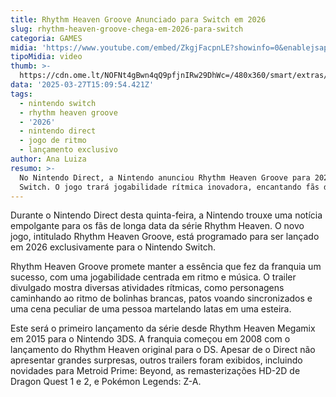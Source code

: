 ```yaml
---
title: Rhythm Heaven Groove Anunciado para Switch em 2026
slug: rhythm-heaven-groove-chega-em-2026-para-switch
categoria: GAMES
midia: 'https://www.youtube.com/embed/ZkgjFacpnLE?showinfo=0&enablejsapi=1'
tipoMidia: video
thumb: >-
  https://cdn.ome.lt/NOFNt4gBwn4qQ9pfjnIRw29DhWc=/480x360/smart/extras/conteudos/imagem_2025-03-27_120248292.png
data: '2025-03-27T15:09:54.421Z'
tags:
  - nintendo switch
  - rhythm heaven groove
  - '2026'
  - nintendo direct
  - jogo de ritmo
  - lançamento exclusivo
author: Ana Luiza
resumo: >-
  No Nintendo Direct, a Nintendo anunciou Rhythm Heaven Groove para 2026 no
  Switch. O jogo trará jogabilidade rítmica inovadora, encantando fãs da série.
---
```


Durante o Nintendo Direct desta quinta-feira, a Nintendo trouxe uma notícia empolgante para os fãs de longa data da série Rhythm Heaven. O novo jogo, intitulado Rhythm Heaven Groove, está programado para ser lançado em 2026 exclusivamente para o Nintendo Switch.

Rhythm Heaven Groove promete manter a essência que fez da franquia um sucesso, com uma jogabilidade centrada em ritmo e música. O trailer divulgado mostra diversas atividades rítmicas, como personagens caminhando ao ritmo de bolinhas brancas, patos voando sincronizados e uma cena peculiar de uma pessoa martelando latas em uma esteira.

Este será o primeiro lançamento da série desde Rhythm Heaven Megamix em 2015 para o Nintendo 3DS. A franquia começou em 2008 com o lançamento do Rhythm Heaven original para o DS. Apesar de o Direct não apresentar grandes surpresas, outros trailers foram exibidos, incluindo novidades para Metroid Prime: Beyond, as remasterizações HD-2D de Dragon Quest 1 e 2, e Pokémon Legends: Z-A.
